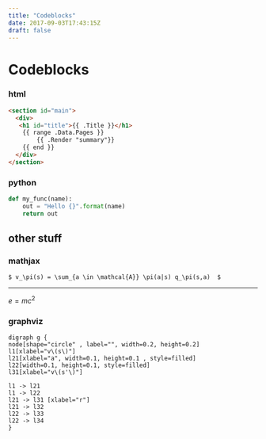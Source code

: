 ```yaml
---
title: "Codeblocks"
date: 2017-09-03T17:43:15Z
draft: false
---
```


# Codeblocks

### html

```html
<section id="main">
  <div>
   <h1 id="title">{{ .Title }}</h1>
    {{ range .Data.Pages }}
        {{ .Render "summary"}}
    {{ end }}
  </div>
</section>
```

### python

```python
def my_func(name):
    out = "Hello {}".format(name)
    return out
```

## other stuff

### mathjax
`$ v_\pi(s) = \sum_{a \in \mathcal{A}} \pi(a|s) q_\pi(s,a)  $`

---

$e=mc^2$

### graphviz

```viz-dot
digraph g { 
node[shape="circle" , label="", width=0.2, height=0.2]
l1[xlabel="v\(s\)"]
l21[xlabel="a", width=0.1, height=0.1 , style=filled]
l22[width=0.1, height=0.1, style=filled]
l31[xlabel="v\(s'\)"]

l1 -> l21
l1 -> l22
l21 -> l31 [xlabel="r"]
l21 -> l32
l22 -> l33
l22 -> l34
}
```